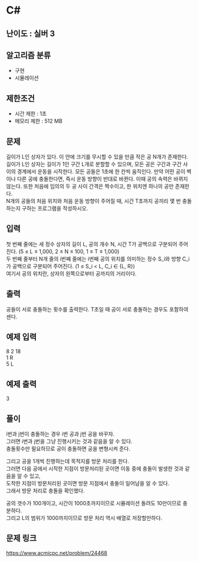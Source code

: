 # C#

## 난이도 : 실버 3

## 알고리즘 분류
  - 구현
  - 시뮬레이션

## 제한조건
  - 시간 제한 : 1초
  - 메모리 제한 : 512 MB

## 문제
길이가 L인 상자가 있다. 이 안에 크기를 무시할 수 있을 만큼 작은 공 N개가 존재한다. 길이가 L인 상자는 길이가 1인 구간 L개로 분할할 수 있으며, 모든 공은 구간과 구간 사이의 경계에서 운동을 시작한다. 모든 공들은 1초에 한 칸씩 움직인다. 만약 어떤 공이 벽이나 다른 공에 충돌한다면, 즉시 운동 방향이 반대로 바뀐다. 이때 공의 속력은 바뀌지 않는다. 또한 처음에 임의의 두 공 사이 간격은 짝수이고, 한 위치엔 하나의 공만 존재한다.<br/>
N개의 공들의 처음 위치와 처음 운동 방향이 주어질 때, 시간 T초까지 공끼리 몇 번 충돌하는지 구하는 프로그램을 작성하시오.<br/>


## 입력
첫 번째 줄에는 세 정수 상자의 길이 L, 공의 개수 N, 시간 T가 공백으로 구분되어 주어진다. (5 ≤ L ≤ 1,000, 2 ≤ N ≤ 100,  1 ≤ T ≤ 1,000)<br/>
두 번째 줄부터 N개 줄의 i번째 줄에는 i번째 공의 위치를 의미하는 정수 S_i와 방향 C_i가 공백으로 구분되어 주어진다. (1 ≤ S_i < L, C_i ∈ {L, R})<br/>
여기서 공의 위치란, 상자의 왼쪽으로부터 공까지의 거리이다.<br/>


## 출력
공들이 서로 충돌하는 횟수를 출력한다. T초일 때 공이 서로 충돌하는 경우도 포함하여 센다.<br/>


## 예제 입력
8 2 18<br/>
1 R<br/>
5 L<br/>


## 예제 출력
3<br/>


## 풀이
i번과 j번이 충돌하는 경우 i번 공과 j번 공을 바꾸자.<br/>
그러면 i번과 j번을 그냥 진행시키는 것과 같음을 알 수 있다.<br/>
충돌횟수만 필요하므로 공이 충돌하면 공을 변형시켜 준다.<br/>


그리고 공을 1개씩 진행하는데 목적지를 방문 처리를 한다.<br/>
그러면 다음 공에서 시작한 지점이 방문처리된 곳이면 이동 중에 충돌이 발생한 것과 같음을 알 수 있고,<br/>
도착한 지점이 방문처리된 곳이면 방문 지점에서 충돌이 일어남을 알 수 있다.<br/>
그래서 방문 처리로 충돌을 확인했다.<br/>


공의 갯수가 100개이고, 시간이 1000초까지이므로 시뮬레이션 돌려도 10만이므로 충분하다.<br/>
그리고 L의 범위가 1000까지이므로 방문 처리 역시 배열로 저장할만하다.<br/>


## 문제 링크
https://www.acmicpc.net/problem/24468